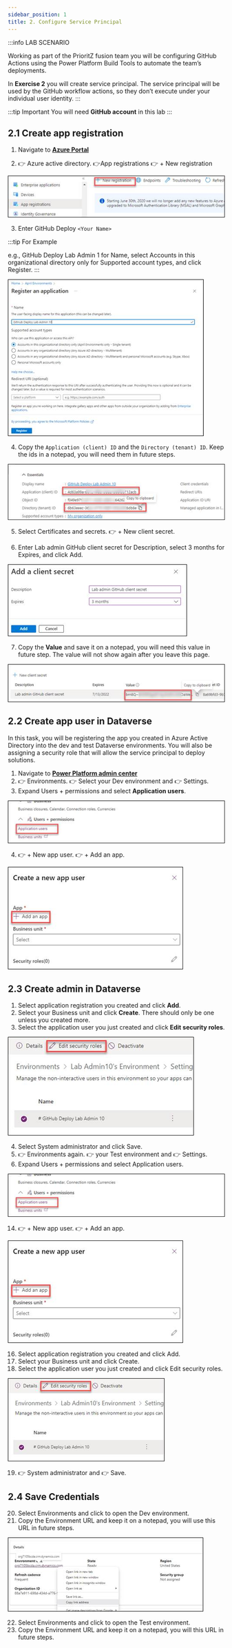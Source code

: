 ```yaml
---
sidebar_position: 1
title: 2. Configure Service Principal
---
```


:::info LAB SCENARIO

Working as part of the PrioritZ fusion team you will be configuring GitHub Actions using the Power Platform Build Tools to automate the team’s deployments.


In **Exercise 2** you will create service principal. The service principal will be used by the GitHub workflow actions, so they don’t execute under your individual user identity.
:::

:::tip Important
You will need **GitHub account** in this lab
:::


## 2.1 Create app registration

1.	Navigate to [**Azure Portal**](https://aka.ms/lowcode-february/workshop/azureportal) 

2.	👉 Azure active directory. 👉App registrations 👉 + New registration

![Lab-05 Image](./img/lab05%20(4).jpg)

3.	Enter GitHub Deploy `<Your Name>` 

:::tip For Example

e.g., GitHub Deploy Lab Admin 1 for Name, select Accounts in this organizational directory only for Supported account types, and click Register.
:::

![Lab-05 Image](./img/lab05%20(5).jpg)

4.	Copy the `Application (client) ID` and the `Directory (tenant) ID`. Keep the ids in a notepad, you will need them in future steps.

![Lab-05 Image](./img/lab05%20(6).jpg)

5.	Select Certificates and secrets. 👉 + New client secret.

6.	Enter Lab admin GitHub client secret for Description, select 3 months for Expires, and click Add.

![Lab-05 Image](./img/lab05%20(7).jpg)

7.	Copy the **Value** and save it on a notepad, you will need this value in future step. The value will not show again after you leave this page.

![Lab-05 Image](./img/lab05%20(8).jpg)

## 2.2 Create app user in Dataverse

In this task, you will be registering the app you created in Azure Active Directory into the dev and test Dataverse environments.   You will also be assigning a security role that will allow the service principal to deploy solutions.

1.	Navigate to [**Power Platform admin center**](https://aka.ms/lowcode-february/admincenter) 
2.	👉 Environments. 👉 Select your Dev environment and 👉 Settings.
3.	Expand Users + permissions and select **Application users**.

![Lab-05 Image](./img/lab05%20(9).jpg)

4.	👉 + New app user. 👉 + Add an app.

![Lab-05 Image](./img/lab05%20(10).jpg)

## 2.3 Create admin in Dataverse

1.	Select application registration you created and click **Add**.
2.	Select your Business unit and click **Create**. There should only be one unless you created more.
3.	Select the application user you just created and click **Edit security roles**.

![Lab-05 Image](./img/lab05%20(11).jpg)

4.	Select System administrator and click Save.
5.	👉 Environments again. 👉 your Test environment and 👉 Settings.
6.	Expand Users + permissions and select Application users.

![Lab-05 Image](./img/lab05%20(12).jpg)

14.	👉 + New app user. 👉 + Add an app.

![Lab-05 Image](./img/lab05%20(13).jpg)

16.	Select application registration you created and click Add.
17.	Select your Business unit and click Create.
18.	Select the application user you just created and click Edit security roles.

![Lab-05 Image](./img/lab05%20(14).jpg)

19.	👉 System administrator and 👉 Save.

## 2.4 Save Credentials 
20.	Select Environments and click to open the Dev environment.
21.	Copy the Environment URL and keep it on a notepad, you will use this URL in future steps.

![Lab-05 Image](./img/lab05%20(15).jpg)

22.	Select Environments and click to open the Test environment.
23.	Copy the Environment URL and keep it on a notepad, you will this URL in future steps.
